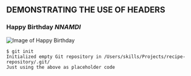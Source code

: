 ## DEMONSTRATING THE USE OF HEADERS
### Happy Birthday **_NNAMDI_**
![Image of Happy Birthday](https://thumbs.dreamstime.com/b/happy-birthday-cupcake-celebration-message-160558421.jpg)
```
$ git init
Initialized empty Git repository in /Users/skills/Projects/recipe-repository/.git/
Just using the above as placeholder code
```
